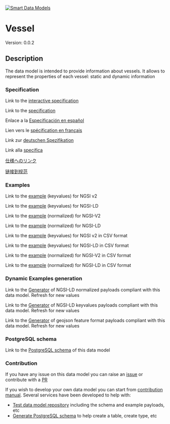 [![Smart Data Models](https://smartdatamodels.org/wp-content/uploads/2022/01/SmartDataModels_logo.png "Logo")](https://smartdatamodels.org)
# Vessel
Version: 0.0.2

## Description 

The data model is intended to provide information about vessels. It allows to represent the properties of each vessel: static and dynamic information
### Specification

Link to the [interactive specification](https://swagger.lab.fiware.org/?url=https://smart-data-models.github.io/dataModel.MarineTransport/Vessel/swagger.yaml)

Link to the [specification](https://github.com/smart-data-models/dataModel.MarineTransport/blob/master/Vessel/doc/spec.md)

Enlace a la [Especificación en español](https://github.com/smart-data-models/dataModel.MarineTransport/blob/master/Vessel/doc/spec_ES.md)

Lien vers le [spécification en français](https://github.com/smart-data-models/dataModel.MarineTransport/blob/master/Vessel/doc/spec_FR.md)

Link zur [deutschen Spezifikation](https://github.com/smart-data-models/dataModel.MarineTransport/blob/master/Vessel/doc/spec_DE.md)

Link alla [specifica](https://github.com/smart-data-models/dataModel.MarineTransport/blob/master/Vessel/doc/spec_IT.md)

[仕様へのリンク](https://github.com/smart-data-models/dataModel.MarineTransport/blob/master/Vessel/doc/spec_JA.md)

[链接到规范](https://github.com/smart-data-models/dataModel.MarineTransport/blob/master/Vessel/doc/spec_ZH.md)
### Examples

Link to the [example](https://smart-data-models.github.io/dataModel.MarineTransport/Vessel/examples/example.json) (keyvalues) for NGSI v2

Link to the [example](https://smart-data-models.github.io/dataModel.MarineTransport/Vessel/examples/example.jsonld) (keyvalues) for NGSI-LD

Link to the [example](https://smart-data-models.github.io/dataModel.MarineTransport/Vessel/examples/example-normalized.json) (normalized) for NGSI-V2

Link to the [example](https://smart-data-models.github.io/dataModel.MarineTransport/Vessel/examples/example-normalized.jsonld) (normalized) for NGSI-LD

Link to the [example](https://github.com/smart-data-models/dataModel.MarineTransport/blob/master/Vessel/examples/example.json.csv) (keyvalues) for NGSI v2 in CSV format

Link to the [example](https://github.com/smart-data-models/dataModel.MarineTransport/blob/master/Vessel/examples/example.jsonld.csv) (keyvalues) for NGSI-LD in CSV format

Link to the [example](https://github.com/smart-data-models/dataModel.MarineTransport/blob/master/Vessel/examples/example-normalized.json.csv) (normalized) for NGSI-V2 in CSV format

Link to the [example](https://github.com/smart-data-models/dataModel.MarineTransport/blob/master/Vessel/examples/example-normalized.jsonld.csv) (normalized) for NGSI-LD in CSV format
### Dynamic Examples generation

Link to the [Generator](https://smartdatamodels.org/extra/ngsi-ld_generator.php?schemaUrl=https://raw.githubusercontent.com/smart-data-models/dataModel.MarineTransport/master/Vessel/schema.json&email=info@smartdatamodels.org) of NGSI-LD normalized payloads compliant with this data model. Refresh for new values

Link to the [Generator](https://smartdatamodels.org/extra/ngsi-ld_generator_keyvalues.php?schemaUrl=https://raw.githubusercontent.com/smart-data-models/dataModel.MarineTransport/master/Vessel/schema.json&email=info@smartdatamodels.org) of NGSI-LD keyvalues payloads compliant with this data model. Refresh for new values

Link to the [Generator](https://smartdatamodels.org/extra/geojson_features_generator.php?schemaUrl=https://raw.githubusercontent.com/smart-data-models/dataModel.MarineTransport/master/Vessel/schema.json&email=info@smartdatamodels.org) of geojson feature format payloads compliant with this data model. Refresh for new values
### PostgreSQL schema

Link to the [PostgreSQL schema](https://github.com/smart-data-models/dataModel.MarineTransport/blob/master/Vessel/schema.sql) of this data model
### Contribution

 If you have any issue on this data model you can raise an [issue](https://github.com/smart-data-models/dataModel.MarineTransport/issues)  or contribute with a [PR](https://github.com/smart-data-models/dataModel.MarineTransport/pulls)

 If you wish to develop your own data model you can start from [contribution manual](https://bit.ly/contribution_manual). Several services have been developed to help with: 
 - [Test data model repository](https://smartdatamodels.org/index.php/data-models-contribution-api/) including the schema and example payloads, etc
 - [Generate PostgreSQL schema](https://smartdatamodels.org/index.php/sql-service/) to help create a table, create type, etc